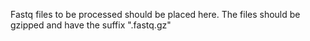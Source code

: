 Fastq files to be processed should be placed here. 
The files should be gzipped and have the suffix ".fastq.gz"
